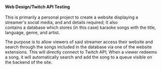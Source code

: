 #### Web Design/Twitch API Testing

This is primarily a personal project to create a website displaying a streamer's social media, and and details required; It also  
contains a database which stores (in this case) karaoke songs with the title, language, genre, and artist.  

The purpose is to allow viewers of said streamer access their website and search through the songs included in the database via one of the
website extensions. This will directly connect to Twitch API; When a viewer redeems a song, it will automatically search and add the song to a queue visible on the backend of the site.